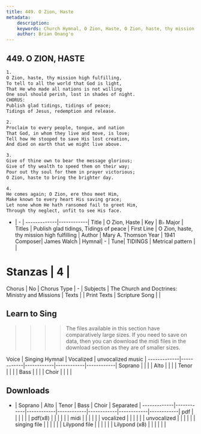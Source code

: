 ```yaml
---
title: 449. O Zion, Haste
metadata:
    description: 
    keywords: Church Hymnal, O Zion, Haste, O Zion, haste, thy mission high fulfilling, Publish glad tidings, Tidings of peace
    author: Brian Onang'o
---
```



## 449. O ZION, HASTE

```txt
1.
O Zion, haste, thy mission high fulfilling, 
To tell to all the world that God is light, 
That He who made all nations is not willing 
One soul should perish, lost in shades of night. 
CHORUS:
Publish glad tidings, tidings of peace;
Tidings of Jesus, redemption and release. 

2.
Proclaim to every people, tongue, and nation 
That God, in whom they live and move, is love; 
Tell how He stooped to save His lost creation, 
And died on earth that we might live above. 

3.
Give of thine own to bear the message glorious; 
Give of thy wealth to speed them on their way; 
Pour out thy soul for them in prayer victorious; 
O Zion, haste to bring the brighter day. 

4.
He comes again; O Zion, ere thou meet Him,
Make known to every heart His saving grace;
Let none whom He hath ransomed fail to greet Him,
Through thy neglect, unfit to see His face.
```

- |   -  |
-------------|------------|
Title | O Zion, Haste |
Key | B♭ Major |
Titles | Publish glad tidings, Tidings of peace |
First Line | O Zion, haste, thy mission high fulfilling |
Author | Mary A. Thomson
Year | 1941
Composer| James Walch |
Hymnal|  - |
Tune| TIDINGS |
Metrical pattern | |
# Stanzas | 4 |
Chorus | No |
Chorus Type | - |
Subjects | The Church and Doctrines: Ministry and Missions |
Texts |  |
Print Texts | 
Scripture Song |  |
  
## Learn to Sing

>>>> The files available in this section have comparatively large sizes. If you need to save on data, then you can download the midi files in the download section as they are of smaller sizes.

Voice |  Singing Hymnal | Vocalized | unvocalized music |
-------------|------------|------------|------------|------------|
Soprano | | | |
Alto | | | |
Tenor | | | |
Bass | | | |
Choir | | | |

## Downloads

- |  Soprano | Alto | Tenor | Bass | Choir | Separated |
-------------|------------|------------|------------|------------|------------|------------|
pdf | | | | | |
pdf(x8) | | | | | |
midi | | | | | |
vocalized | | | | | |
unvocalized | | | | | |
singing file | | | | | |
Lilypond file | | | | | |
Lilypond (x8) | | | | | |
  